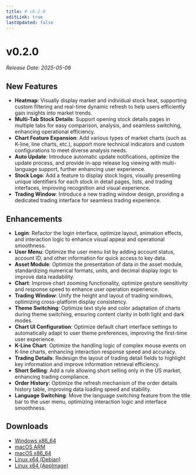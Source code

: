 ```yaml
---
title: # v0.2.0
editLink: true
lastUpdated: false
---
```


# v0.2.0 

_Release Date: 2025-05-06_

## New Features

- **Heatmap**: Visually display market and individual stock heat, supporting custom filtering and real-time dynamic refresh to help users efficiently gain insights into market trends.
- **Multi-Tab Stock Details**: Support opening stock details pages in multiple tabs for easy comparison, analysis, and seamless switching, enhancing operational efficiency.
- **Chart Feature Expansion**: Add various types of market charts (such as K-line, line charts, etc.), support more technical indicators and custom configurations to meet diverse analysis needs.
- **Auto Update**: Introduce automatic update notifications, optimize the update process, and provide in-app release log viewing with multi-language support, further enhancing user experience.
- **Stock Logo**: Add a feature to display stock logos, visually presenting unique identifiers for each stock in detail pages, lists, and trading interfaces, improving recognition and visual experience.
- **Trading Window**: Introduce a new trading window design, providing a dedicated trading interface for seamless trading experience.

## Enhancements

- **Login**: Refactor the login interface, optimize layout, animation effects, and interaction logic to enhance visual appeal and operational smoothness.
- **User Menu**: Optimize the user menu list by adding account status, account ID, and other information for quick access to key data.
- **Asset Module**: Optimize the presentation of data in the asset module, standardizing numerical formats, units, and decimal display logic to improve data readability.
- **Chart**: Improve chart zooming functionality, optimize gesture sensitivity and response speed to enhance user operation experience.
- **Trading Window**: Unify the height and layout of trading windows, optimizing cross-platform display consistency.
- **Theme Switching**: Optimize text style and color adaptation of charts during theme switching, ensuring content clarity in both light and dark modes.
- **Chart UI Configuration**: Optimize default chart interface settings to automatically adapt to user theme preferences, improving the first-time user experience.
- **K-Line Chart**: Optimize the handling logic of complex mouse events on K-line charts, enhancing interaction response speed and accuracy.
- **Trading Details**: Redesign the layout of trading detail fields to highlight key information and improve information retrieval efficiency.
- **Short Selling**: Add a rule allowing short selling only in the US market, enhancing trading compliance.
- **Order History**: Optimize the refresh mechanism of the order details history table, improving data loading speed and stability.
- **Language Switching**: Move the language switching feature from the title bar to the user menu, optimizing interaction logic and interface smoothness.

## Downloads

- [Windows x86_64](https://assets.lbkrs.com/github/release/longbridge-desktop/stable/longbridge-v0.2.0-windows-x86_64.exe)
- [macOS ARM](https://assets.lbkrs.com/github/release/longbridge-desktop/stable/longbridge-v0.2.0-macos-aarch64.dmg)
- [macOS x86_64](https://assets.lbkrs.com/github/release/longbridge-desktop/stable/longbridge-v0.2.0-macos-x86_64.dmg)
- [Linux x64 (Debian)](https://assets.lbkrs.com/github/release/longbridge-desktop/stable/longbridge-v0.2.0-linux-x86_64.deb)
- [Linux x64 (AppImage)](https://assets.lbkrs.com/github/release/longbridge-desktop/stable/longbridge-v0.2.0-linux-x86_64.AppImage)
